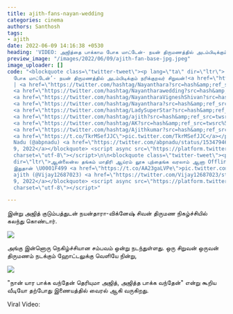```yaml
---
title: ajith-fans-nayan-wedding
categories: cinema
authors: Santhosh
tags:
- ajith
date: 2022-06-09 14:16:38 +0530
heading: 'VIDEO: அஜித்தை பாக்காம போக மாட்டேன்- நயன் திருமணத்தில் அடம்பிடிக்கும் சிறுவன்'
preview_image: "/images/2022/06/09/ajith-fan-base-jpg.jpeg"
image_uploader: []
code: "<blockquote class=\"twitter-tweet\"><p lang=\"ta\" dir=\"ltr\">’அஜித்தை பாக்காம
  போக மாட்டேன்’- நயன் திருமணத்தில் அடம்பிடிக்கும் நரிக்குறவர் சிறுவன்!<a href=\"https://t.co/wupaoCQKa2\">https://t.co/wupaoCQKa2</a>
  | <a href=\"https://twitter.com/hashtag/Nayanthara?src=hash&amp;ref_src=twsrc%5Etfw\">#Nayanthara</a>
  <a href=\"https://twitter.com/hashtag/Nayantharawedding?src=hash&amp;ref_src=twsrc%5Etfw\">#Nayantharawedding</a>
  <a href=\"https://twitter.com/hashtag/NayantharaVigneshShivan?src=hash&amp;ref_src=twsrc%5Etfw\">#NayantharaVigneshShivan</a>
  <a href=\"https://twitter.com/hashtag/Nayanthara?src=hash&amp;ref_src=twsrc%5Etfw\">#Nayanthara</a>
  <a href=\"https://twitter.com/hashtag/LadySuperStar?src=hash&amp;ref_src=twsrc%5Etfw\">#LadySuperStar</a>
  <a href=\"https://twitter.com/hashtag/ajith?src=hash&amp;ref_src=twsrc%5Etfw\">#ajith</a>
  <a href=\"https://twitter.com/hashtag/AK?src=hash&amp;ref_src=twsrc%5Etfw\">#AK</a>
  <a href=\"https://twitter.com/hashtag/Ajithkumar?src=hash&amp;ref_src=twsrc%5Etfw\">#Ajithkumar</a>
  <a href=\"https://t.co/TkrMSefJJC\">pic.twitter.com/TkrMSefJJC</a></p>&mdash; ABP
  Nadu (@abpnadu) <a href=\"https://twitter.com/abpnadu/status/1534794629165379585?ref_src=twsrc%5Etfw\">June
  9, 2022</a></blockquote> <script async src=\"https://platform.twitter.com/widgets.js\"
  charset=\"utf-8\"></script>\n\n<blockquote class=\"twitter-tweet\"><p lang=\"ta\"
  dir=\"ltr\">ஆன்லைன்ல தங்கம் மாதிரி ஆய்ரம் லூசு புந்தைங்க வரலாம் ஆனா Offline Reality
  இதுதான் \U0001F499 <a href=\"https://t.co/AA23gaLVPe\">pic.twitter.com/AA23gaLVPe</a></p>&mdash;
  ajith (@Vijay12687023) <a href=\"https://twitter.com/Vijay12687023/status/1534821678114410496?ref_src=twsrc%5Etfw\">June
  9, 2022</a></blockquote> <script async src=\"https://platform.twitter.com/widgets.js\"
  charset=\"utf-8\"></script>"

---
```

இன்று அஜித் குடும்பத்துடன் நயன்தாரா-விக்னேஷ் சிவன் திருமண நிகழ்ச்சியில் கலந்து கொண்டார்.

![](/images/2022/06/09/ajith-video-viral-1-jpg.jpeg)

அங்கு இன்னொரு நெகிழ்ச்சியான சம்பவம் ஒன்று நடந்துள்ளது. ஒரு சிறுவன் ஒருவன் திருமணம் நடக்கும் ஹோட்டலுக்கு வெளியே நின்று,

![](/images/2022/06/09/ajith-video-viral-2-jpg.jpeg)

"நான் யார பாக்க வந்தேன் தெரியுமா அஜித், அஜித்த பாக்க வந்தேன்" என்று கூறிய  வீடியோ தற்போது இணையத்தில் வைரல் ஆகி வருகிறது.

Viral Video:
